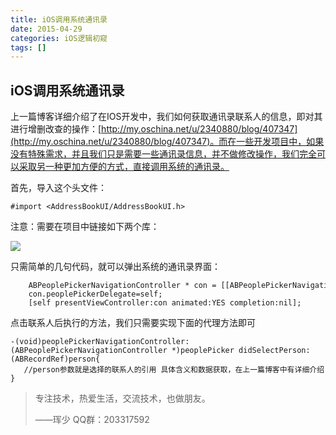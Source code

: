 ```yaml
---
title: iOS调用系统通讯录
date: 2015-04-29
categories: iOS逻辑初窥
tags: []
---
```

## iOS调用系统通讯录

上一篇博客详细介绍了在IOS开发中，我们如何获取通讯录联系人的信息，即对其进行增删改查的操作：[http://my.oschina.net/u/2340880/blog/407347](http://my.oschina.net/u/2340880/blog/407347)。而在一些开发项目中，如果没有特殊需求，并且我们只是需要一些通讯录信息，并不做修改操作，我们完全可以采取另一种更加方便的方式，直接调用系统的通讯录。

首先，导入这个头文件：

```
#import <AddressBookUI/AddressBookUI.h>
```

注意：需要在项目中链接如下两个库：

![](http://static.oschina.net/uploads/space/2015/0429/104433_MXYa_2340880.png)

只需简单的几句代码，就可以弹出系统的通讯录界面：

```
    ABPeoplePickerNavigationController * con = [[ABPeoplePickerNavigationController   alloc]init];
    con.peoplePickerDelegate=self;
    [self presentViewController:con animated:YES completion:nil];
```

点击联系人后执行的方法，我们只需要实现下面的代理方法即可

```
-(void)peoplePickerNavigationController:(ABPeoplePickerNavigationController *)peoplePicker didSelectPerson:(ABRecordRef)person{
   //person参数就是选择的联系人的引用 具体含义和数据获取，在上一篇博客中有详细介绍
}
```

> 专注技术，热爱生活，交流技术，也做朋友。
> 
> ——珲少 QQ群：203317592
